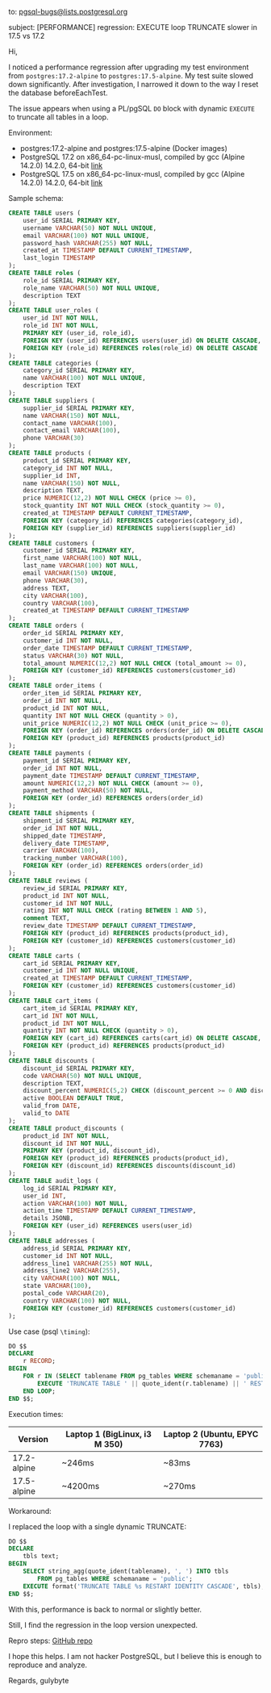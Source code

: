 to: pgsql-bugs@lists.postgresql.org

subject: [PERFORMANCE] regression: EXECUTE loop TRUNCATE slower in 17.5 vs 17.2

Hi,

I noticed a performance regression after upgrading my test environment from `postgres:17.2-alpine` to `postgres:17.5-alpine`. My test suite slowed down significantly. After investigation, I narrowed it down to the way I reset the database beforeEachTest.

The issue appears when using a PL/pgSQL `DO` block with dynamic `EXECUTE` to truncate all tables in a loop.

Environment:
 - postgres:17.2-alpine and postgres:17.5-alpine (Docker images)
 - PostgreSQL 17.2 on x86_64-pc-linux-musl, compiled by gcc (Alpine 14.2.0) 14.2.0, 64-bit [link](https://hub.docker.com/layers/library/postgres/17.2-alpine/images/sha256-423edca8fa09ee81f18dd36482803bd1a5c4e496835c0e329661ed6a6b9c8f0c)
 - PostgreSQL 17.5 on x86_64-pc-linux-musl, compiled by gcc (Alpine 14.2.0) 14.2.0, 64-bit [link](https://hub.docker.com/layers/library/postgres/17.5-alpine/images/sha256-caa5fc664ed40fba6291c7f5ed35fee0bb247d2feb4e68ddf56f29adf0947a53)

Sample schema:
```sql
CREATE TABLE users (
    user_id SERIAL PRIMARY KEY,
    username VARCHAR(50) NOT NULL UNIQUE,
    email VARCHAR(100) NOT NULL UNIQUE,
    password_hash VARCHAR(255) NOT NULL,
    created_at TIMESTAMP DEFAULT CURRENT_TIMESTAMP,
    last_login TIMESTAMP
);
CREATE TABLE roles (
    role_id SERIAL PRIMARY KEY,
    role_name VARCHAR(50) NOT NULL UNIQUE,
    description TEXT
);
CREATE TABLE user_roles (
    user_id INT NOT NULL,
    role_id INT NOT NULL,
    PRIMARY KEY (user_id, role_id),
    FOREIGN KEY (user_id) REFERENCES users(user_id) ON DELETE CASCADE,
    FOREIGN KEY (role_id) REFERENCES roles(role_id) ON DELETE CASCADE
);
CREATE TABLE categories (
    category_id SERIAL PRIMARY KEY,
    name VARCHAR(100) NOT NULL UNIQUE,
    description TEXT
);
CREATE TABLE suppliers (
    supplier_id SERIAL PRIMARY KEY,
    name VARCHAR(150) NOT NULL,
    contact_name VARCHAR(100),
    contact_email VARCHAR(100),
    phone VARCHAR(30)
);
CREATE TABLE products (
    product_id SERIAL PRIMARY KEY,
    category_id INT NOT NULL,
    supplier_id INT,
    name VARCHAR(150) NOT NULL,
    description TEXT,
    price NUMERIC(12,2) NOT NULL CHECK (price >= 0),
    stock_quantity INT NOT NULL CHECK (stock_quantity >= 0),
    created_at TIMESTAMP DEFAULT CURRENT_TIMESTAMP,
    FOREIGN KEY (category_id) REFERENCES categories(category_id),
    FOREIGN KEY (supplier_id) REFERENCES suppliers(supplier_id)
);
CREATE TABLE customers (
    customer_id SERIAL PRIMARY KEY,
    first_name VARCHAR(100) NOT NULL,
    last_name VARCHAR(100) NOT NULL,
    email VARCHAR(150) UNIQUE,
    phone VARCHAR(30),
    address TEXT,
    city VARCHAR(100),
    country VARCHAR(100),
    created_at TIMESTAMP DEFAULT CURRENT_TIMESTAMP
);
CREATE TABLE orders (
    order_id SERIAL PRIMARY KEY,
    customer_id INT NOT NULL,
    order_date TIMESTAMP DEFAULT CURRENT_TIMESTAMP,
    status VARCHAR(30) NOT NULL,
    total_amount NUMERIC(12,2) NOT NULL CHECK (total_amount >= 0),
    FOREIGN KEY (customer_id) REFERENCES customers(customer_id)
);
CREATE TABLE order_items (
    order_item_id SERIAL PRIMARY KEY,
    order_id INT NOT NULL,
    product_id INT NOT NULL,
    quantity INT NOT NULL CHECK (quantity > 0),
    unit_price NUMERIC(12,2) NOT NULL CHECK (unit_price >= 0),
    FOREIGN KEY (order_id) REFERENCES orders(order_id) ON DELETE CASCADE,
    FOREIGN KEY (product_id) REFERENCES products(product_id)
);
CREATE TABLE payments (
    payment_id SERIAL PRIMARY KEY,
    order_id INT NOT NULL,
    payment_date TIMESTAMP DEFAULT CURRENT_TIMESTAMP,
    amount NUMERIC(12,2) NOT NULL CHECK (amount >= 0),
    payment_method VARCHAR(50) NOT NULL,
    FOREIGN KEY (order_id) REFERENCES orders(order_id)
);
CREATE TABLE shipments (
    shipment_id SERIAL PRIMARY KEY,
    order_id INT NOT NULL,
    shipped_date TIMESTAMP,
    delivery_date TIMESTAMP,
    carrier VARCHAR(100),
    tracking_number VARCHAR(100),
    FOREIGN KEY (order_id) REFERENCES orders(order_id)
);
CREATE TABLE reviews (
    review_id SERIAL PRIMARY KEY,
    product_id INT NOT NULL,
    customer_id INT NOT NULL,
    rating INT NOT NULL CHECK (rating BETWEEN 1 AND 5),
    comment TEXT,
    review_date TIMESTAMP DEFAULT CURRENT_TIMESTAMP,
    FOREIGN KEY (product_id) REFERENCES products(product_id),
    FOREIGN KEY (customer_id) REFERENCES customers(customer_id)
);
CREATE TABLE carts (
    cart_id SERIAL PRIMARY KEY,
    customer_id INT NOT NULL UNIQUE,
    created_at TIMESTAMP DEFAULT CURRENT_TIMESTAMP,
    FOREIGN KEY (customer_id) REFERENCES customers(customer_id)
);
CREATE TABLE cart_items (
    cart_item_id SERIAL PRIMARY KEY,
    cart_id INT NOT NULL,
    product_id INT NOT NULL,
    quantity INT NOT NULL CHECK (quantity > 0),
    FOREIGN KEY (cart_id) REFERENCES carts(cart_id) ON DELETE CASCADE,
    FOREIGN KEY (product_id) REFERENCES products(product_id)
);
CREATE TABLE discounts (
    discount_id SERIAL PRIMARY KEY,
    code VARCHAR(50) NOT NULL UNIQUE,
    description TEXT,
    discount_percent NUMERIC(5,2) CHECK (discount_percent >= 0 AND discount_percent <= 100),
    active BOOLEAN DEFAULT TRUE,
    valid_from DATE,
    valid_to DATE
);
CREATE TABLE product_discounts (
    product_id INT NOT NULL,
    discount_id INT NOT NULL,
    PRIMARY KEY (product_id, discount_id),
    FOREIGN KEY (product_id) REFERENCES products(product_id),
    FOREIGN KEY (discount_id) REFERENCES discounts(discount_id)
);
CREATE TABLE audit_logs (
    log_id SERIAL PRIMARY KEY,
    user_id INT,
    action VARCHAR(100) NOT NULL,
    action_time TIMESTAMP DEFAULT CURRENT_TIMESTAMP,
    details JSONB,
    FOREIGN KEY (user_id) REFERENCES users(user_id)
);
CREATE TABLE addresses (
    address_id SERIAL PRIMARY KEY,
    customer_id INT NOT NULL,
    address_line1 VARCHAR(255) NOT NULL,
    address_line2 VARCHAR(255),
    city VARCHAR(100) NOT NULL,
    state VARCHAR(100),
    postal_code VARCHAR(20),
    country VARCHAR(100) NOT NULL,
    FOREIGN KEY (customer_id) REFERENCES customers(customer_id)
);
```

Use case (psql `\timing`):
```sql
DO $$
DECLARE
    r RECORD;
BEGIN
    FOR r IN (SELECT tablename FROM pg_tables WHERE schemaname = 'public') LOOP
        EXECUTE 'TRUNCATE TABLE ' || quote_ident(r.tablename) || ' RESTART IDENTITY CASCADE';
    END LOOP;
END $$;
```

Execution times:

| Version      | Laptop 1 (BigLinux, i3 M 350) | Laptop 2 (Ubuntu, EPYC 7763) |
| ------------ |------------------------------ | ---------------------------- |
| 17.2-alpine  | ~246ms                        | ~83ms                        |
| 17.5-alpine  | ~4200ms                       | ~270ms                       |

Workaround:

I replaced the loop with a single dynamic TRUNCATE:

```sql
DO $$
DECLARE
    tbls text;
BEGIN
    SELECT string_agg(quote_ident(tablename), ', ') INTO tbls
        FROM pg_tables WHERE schemaname = 'public';
    EXECUTE format('TRUNCATE TABLE %s RESTART IDENTITY CASCADE', tbls);
END $$;
```

With this, performance is back to normal or slightly better.

Still, I find the regression in the loop version unexpected.

Repro steps: [GitHub repo](https://github.com/gulybyte/public-report-issues/blob/main/PERFORMANCE%20regression:%20EXECUTE%20loop%20TRUNCATE%20loop%20slower%20in%2017.5%20vs%2017.2/README.md)

I hope this helps. I am not hacker PostgreSQL, but I believe this is enough to reproduce and analyze.

Regards,
gulybyte
